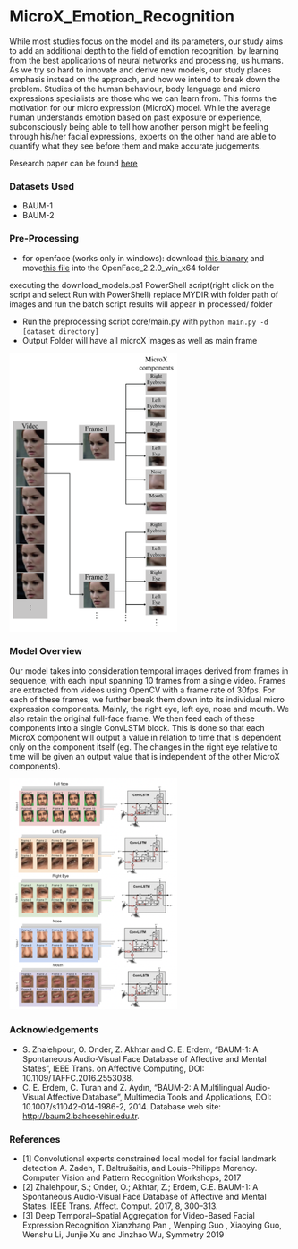 # MicroX_Emotion_Recognition
While most studies focus on the model and its parameters, our study aims to add an additional depth to the field of emotion recognition, by learning from the best applications of neural networks and processing, us humans. As we try so hard to innovate and derive new models, our study places emphasis instead on the approach, and how we intend to break down the problem. Studies of the human behaviour, body language and micro expressions specialists are those who we can learn from. This forms the motivation for our micro expression (MicroX) model. While the average human understands emotion based on past exposure or experience, subconsciously being able to tell how another person might be feeling through his/her facial expressions, experts on the other hand are able to quantify what they see before them and make accurate judgements. 

Research paper can be found [here](https://github.com/HeizerSpider/MicroX_Emotion_Recognition/blob/main/MicroX%20Emotion%20Recognition.pdf)

### Datasets Used
- BAUM-1
- BAUM-2

### Pre-Processing
- for openface (works only in windows):
download [this bianary](https://github.com/TadasBaltrusaitis/OpenFace/releases/download/OpenFace_2.2.0/OpenFace_v2.2.0_win_x64.zip) and move[this file](https://github.com/HeizerSpider/MicroX_Emotion_Recognition/blob/main/core/openface/automation.bat) into the OpenFace_2.2.0_win_x64 folder

executing the download_models.ps1 PowerShell script(right click on the script and select Run with PowerShell)
replace MYDIR with folder path of images and run the batch script
results will appear in processed/ folder
- Run the preprocessing script core/main.py with ```python main.py -d [dataset directory]```
- Output Folder will have all microX images as well as main frame


<img src=res/preprocessing.png width="300">

### Model Overview
Our model takes into consideration temporal images derived from frames in sequence, with each input spanning 10 frames from a single video. Frames are extracted from videos using OpenCV with a frame rate of 30fps. For each of these frames, we further break them down into its individual micro expression components. Mainly, the right eye, left eye, nose and mouth. We also retain the original full-face frame. We then feed each of these components into a single ConvLSTM block. This is done so that each MicroX component will output a value in relation to time that is dependent only on the component itself (eg. The changes in the right eye relative to time will be given an output value that is independent of the other MicroX components).

<img src=res/model_overview.png width="300">

### Acknowledgements
- S. Zhalehpour, O. Onder, Z. Akhtar and C. E. Erdem, “BAUM-1: A Spontaneous Audio-Visual Face Database of Affective and Mental States”, IEEE Trans. on Affective Computing, DOI: 10.1109/TAFFC.2016.2553038.
- C. E. Erdem, C. Turan and Z. Aydın, “BAUM-2: A Multilingual Audio-Visual Affective Database”, Multimedia Tools and Applications, DOI: 10.1007/s11042-014-1986-2, 2014. Database web site: http://baum2.bahcesehir.edu.tr.

### References
- [1] Convolutional experts constrained local model for facial landmark detection A. Zadeh, T. Baltrušaitis, and Louis-Philippe Morency. Computer Vision and Pattern Recognition Workshops, 2017
- [2] Zhalehpour, S.; Onder, O.; Akhtar, Z.; Erdem, C.E. BAUM-1: A Spontaneous Audio-Visual Face Database of Affective and Mental States. IEEE Trans. Affect. Comput. 2017, 8, 300–313.
- [3] Deep Temporal–Spatial Aggregation for Video-Based Facial Expression Recognition Xianzhang Pan , Wenping Guo , Xiaoying Guo, Wenshu Li, Junjie Xu and Jinzhao Wu, Symmetry 2019
